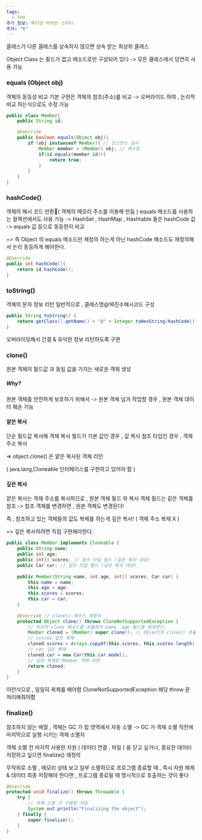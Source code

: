 ```yaml
---
tags:
  - 자바
추가_정보: 백기선 라이브 스터디
주차: "6"
---
```

클래스가 다른 클래스를 상속하지 않으면 상속 받는 최상위 클래스

Object Class 는 필드가 없고 메소드로만 구성되어 있다
-> 모든 클래스에서 당연히 사용 가능

### equals (Object obj)

객체의 동등성 비교
기본 구현은 객체의 참조(주소)를 비교
-> 오버라이드 하여 , 논리적 비교 하는식으로도 수정 가능

```java
public class Member{
	public String id;	

	@Override
	public boolean equals(Object obj){
		if (obj instanceof Member){ // 인스턴스 검사
			Member member = (Member) obj; // 캐스팅
			if(id.equals(member.id)){
				return true;
			}
		}
	}
}
```
### hashCode()

객체의 해시 코드 반환( 객체의 메모리 주소를 이용해 만듬 )
equals 메소드를 사용하는 컬렉션에서도 사용 가능
-> HashSet , HashMap , Hashtable 들은 hashCode 값 -> equals 값 등으로 동등한지 비교

=> 즉 Object 의 equals 메소드만 재정의 하는게 아닌 hashCode 메소드도 재정의해서 논리 동등하게 해야한다.
```java
@Override
public int hashCode(){
	return id.hashCode();
}
```

### toString()

객체의 문자 정보 리턴
일반적으로 , 클래스명@16진수해시코드 구성
```java
public String toString() {  
    return getClass().getName() + "@" + Integer.toHexString(hashCode());  
}
```

오버라이딩해서 간결 & 유익한 정보 리턴하도록 구현


### clone()

원본 객체의 필드값 과 동일 값을 가지는 새로운 객체 생성

##### Why?
원본 객체를 안전하게 보호하기 위해서
-> 원본 객체 넘겨 작업할 경우 , 원본 객체 데이터 훼손 가능

#### 얕은 복사

단순 필드값 복사해 객체 복사
필드가 
기본 값인 경우 , 값 복사
참조 타입인 경우 , 객체 주소 복사

=> object.clone() 은 얕은 복사된 객체 리턴

( java.lang,Cloneable 인터페이스를 구현하고 있어야 함 )
#### 깊은 복사

얕은 복사는 객체 주소를 복사하므로 , 원본 객체 필드 와 복사 객체 필드는 같은 객체를 참조
-> 참조 객체를 변경하면 , 원본 객체도 변경된다!

즉 , 참조하고 있는 객체들의 값도 복제를 하는게 깊은 복사! ( 객체 주소 복제 X )

=> 깊은 복사하려면 직접 구현해야한다.

```java
public class Member implements Cloneable {
    public String name;
    public int age;
    public int[] scores; // 점수 타입 필드 (깊은 복사 대상)
    public Car car; // 참조 타입 필드 (깊은 복사 대상)
    
    public Member(String name, int age, int[] scores, Car car) {
        this.name = name;
        this.age = age;
        this.scores = scores;
        this.car = car;
    }
    
    @Override // clone() 메소드 재정의
    protected Object clone() throws CloneNotSupportedException {
        // 부모의 clone 메소드를 호출하여 name, age 필드를 복제한다.
        Member cloned = (Member) super.clone(); // Object의 clone() 호출
        // scores 깊은 복제
        cloned.scores = Arrays.copyOf(this.scores, this.scores.length);
        // car 깊은 복제
        cloned.car = new Car(this.car.model);
        // 깊은 복제된 Member 객체 리턴
        return cloned;
    }
}
```

이런식으로 , 일일히 복제를 해야함
CloneNotSupportedException 해당 throw 문 처리해줘야함
### finalize()

참조하지 않는 배열 , 객체는 GC 가 힙 영역에서 자동 소멸
-> GC 가 객체 소멸 직전에 마지막으로 실행 시키는 객체 소멸자

객체 소멸 전 마지막 사용한 자원 ( 데이터 연결 , 파일 ) 을 닫고 싶거나,
중요한 데이터 저장하고 싶으면 finalize() 재정의

무작위로 소멸 , 메모리 상태 보고 일부 소멸하므로
프로그램 종료할 때 , 즉시 자원 해제 & 데이터 최종 저장해야 한다면 , 
프로그램 종료될 때 명시적으로 호출하는 것이 좋다

```java
@Override
protected void finalize() throws Throwable {
	try {
		// 객체 소멸 시 수행할 작업
		System.out.println("Finalizing the object");
	} finally {
		super.finalize();
	}
}

```
